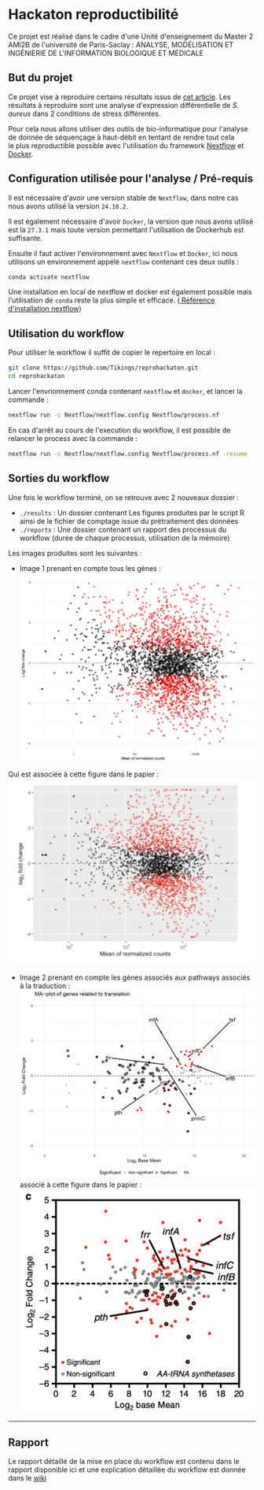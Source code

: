 # Hackaton reproductibilité

Ce projet est réalisé dans le cadre d'une Unité d'enseignement du Master 2 AMI2B de l'université de Paris-Saclay : ANALYSE, MODÉLISATION ET INGÉNIERIE DE L'INFORMATION BIOLOGIQUE ET MÉDICALE

## But du projet

Ce projet vise à reproduire certains résultats issus de [cet article](https://www.nature.com/articles/s41467-020-15966-7). 
Les résultats à reproduire sont une analyse d'expression différentielle de *S. aureus* dans 2 conditions de stress différentes.

Pour cela nous allons utiliser des outils de bio-informatique pour l'analyse de donnée de séquençage à haut-débit en tentant de rendre tout cela  
le plus reproductible possible avec l'utilisation du framework [Nextflow](https://nextflow.io/) et [Docker](docker.com).

## Configuration utilisée pour l'analyse / Pré-requis

Il est nécessaire d'avoir une version stable de `Nextflow`, dans notre cas nous avons utilisé la version `24.10.2`. 

Il est également nécessaire d'avoir `Docker`, la version que nous avons utilisé est la `27.3.1` mais toute version permettant l'utilisation de Dockerhub est suffisante.

Ensuite il faut activer l'environnement avec `Nextflow` et `Docker`, ici nous utilisons un environnement appelé `nextflow` contenant ces deux outils :
```sh 
conda activate nextflow
```

Une installation en local de nextflow et docker est également possible mais l'utilisation de `conda` reste la plus simple et efficace. ([ Référence d'installation nextflow](https://anaconda.org/bioconda/nextflow))

## Utilisation du workflow

Pour utiliser le workflow il suffit de copier le repertoire en local :

```sh
git clone https://github.com/Tikings/reprohackaton.git
cd reprohackaton
```

Lancer l'envrionnement conda contenant `nextflow` et `docker`, et lancer la commande : 
```sh
nextflow run -c Nextflow/nextflow.config Nextflow/process.nf
```

En cas d'arrêt au cours de l'execution du workflow, il est possible de relancer le process avec la commande :
```sh
nextflow run -c Nextflow/nextflow.config Nextflow/process.nf -resume
```

## Sorties du workflow

Une fois le workflow terminé, on se retrouve avec 2 nouveaux dossier : 
- `./results` : Un dossier contenant Les figures produites par le script R ainsi de le fichier de comptage issue du prétraitement des données
- `./reports` : Une dossier contenant un rapport des processus du workflow (durée de chaque processus, utilisation de la mémoire)

Les images produites sont les suivantes : 
- Image 1 prenant en compte tous les gènes : 
![Image 1](Assets/MA_plot_1.jpg)

Qui est associée à cette figure dans le papier : 
![Figure 3](Assets/Fig3_supp.png)

- Image 2 prenant en compte les gènes associés aux pathways associés à la traduction : 
![Image 2](Assets/MA_plot_enhanced.jpg)
associé à cette figure dans le papier :
![Figure 3](Assets/Fig3.png)

____

## Rapport

Le rapport détaillé de la mise en place du workflow est contenu dans le rapport disponible ici et une explication détaillée du workflow est donnée dans le [ wiki ](https://github.com/Tikings/reprohackaton/wiki)

